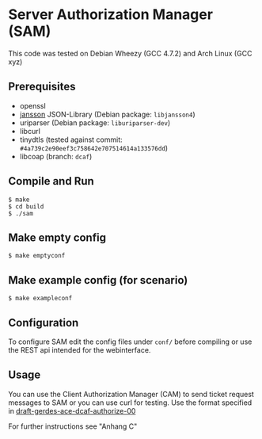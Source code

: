 # Server Authorization Manager (SAM)

This code was tested on Debian Wheezy (GCC 4.7.2) and Arch Linux (GCC xyz)

## Prerequisites
* openssl
* [jansson](http://www.digip.org/jansson/) JSON-Library (Debian package: ```libjansson4```)
* uriparser (Debian package: ```liburiparser-dev```)
* libcurl
* tinydtls (tested against commit: ```#4a739c2e90eef3c758642e707514614a133576dd```)
* libcoap (branch: ```dcaf```)

## Compile and Run

```
$ make
$ cd build
$ ./sam
```

## Make empty config

```
$ make emptyconf
```

## Make example config (for scenario)

```
$ make exampleconf
```

## Configuration
To configure SAM edit the config files under ```conf/``` before compiling or use the REST api intended for the webinterface.

## Usage
You can use the Client Authorization Manager (CAM) to send ticket request messages to SAM or you can use curl for testing. Use the format specified in [draft-gerdes-ace-dcaf-authorize-00](https://tools.ietf.org/html/draft-gerdes-ace-dcaf-authorize-00)

For further instructions see "Anhang C"
